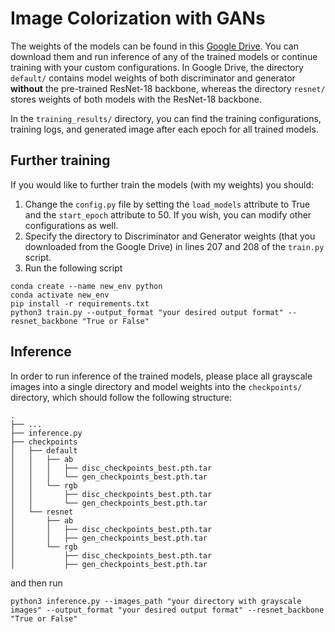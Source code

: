 # Image Colorization with GANs

The weights of the models can be found in this [Google Drive](https://drive.google.com/drive/folders/1YVphPHLabR7TWE0o9wqoc0BmM7OPSfSN?usp=share_link). You can download them and run inference of any of the trained models or continue training with your custom configurations. In Google Drive, the directory `default/` contains model weights of both discriminator and generator **without** the pre-trained ResNet-18 backbone, whereas the directory `resnet/` stores weights of both models with the ResNet-18 backbone.

In the `training_results/` directory, you can find the training configurations, training logs, and generated image after each epoch for all trained models. 

## Further training
If you would like to further train the models (with my weights) you should:
1. Change the `config.py` file by setting the `load_models` attribute to True and the `start_epoch` attribute to 50. If you wish, you can modify other configurations as well.
2. Specify the directory to Discriminator and Generator weights (that you downloaded from the Google Drive) in lines 207 and 208 of the `train.py` script.
3. Run the following script
```
conda create --name new_env python
conda activate new_env
pip install -r requirements.txt
python3 train.py --output_format "your desired output format" --resnet_backbone "True or False"
```

## Inference
In order to run inference of the trained models, please place all grayscale images into a single directory and model weights into the `checkpoints/` directory, which should follow the following structure:
```
.
├── ...
├── inference.py
├── checkpoints
│   ├── default
│   │   ├── ab
│   │   │   ├── disc_checkpoints_best.pth.tar
│   │   │   └── gen_checkpoints_best.pth.tar
│   │   └── rgb
│   │       ├── disc_checkpoints_best.pth.tar
│   │       └── gen_checkpoints_best.pth.tar
│   └── resnet
│       ├── ab
│       │   ├── disc_checkpoints_best.pth.tar
│       │   ├── gen_checkpoints_best.pth.tar
│       └── rgb
│           ├── disc_checkpoints_best.pth.tar
│           ├── gen_checkpoints_best.pth.tar
```
and then run
```
python3 inference.py --images_path "your directory with grayscale images" --output_format "your desired output format" --resnet_backbone "True or False"
```
